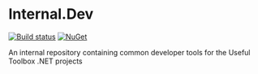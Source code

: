 # Internal.Dev

[![Build status](https://ci.appveyor.com/api/projects/status/nfybrareo32lmtct?svg=true)](https://ci.appveyor.com/project/UsefulToolboxNET/internal-dev) [![NuGet](https://img.shields.io/nuget/v/UsefulToolbox.Internal.Dev.svg)](https://www.nuget.org/packages/UsefulToolbox.Internal.Dev/)

An internal repository containing common developer tools for the Useful Toolbox .NET projects

